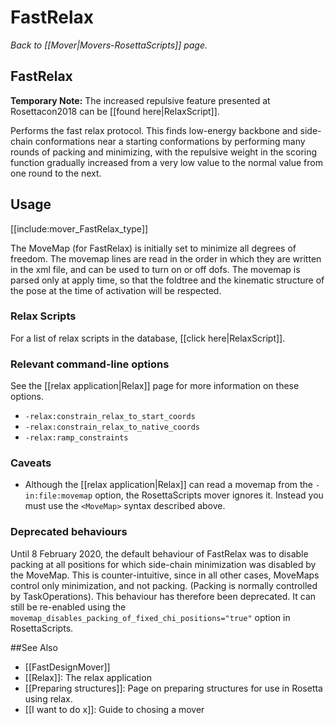 # FastRelax
*Back to [[Mover|Movers-RosettaScripts]] page.*
## FastRelax

**Temporary Note:** The increased repulsive feature presented at Rosettacon2018 can be [[found here|RelaxScript]].

Performs the fast relax protocol.  This finds low-energy backbone and side-chain conformations near a starting conformations by performing many rounds of packing and minimizing, with the repulsive weight in the scoring function gradually increased from a very low value to the normal value from one round to the next.

## Usage

[[include:mover_FastRelax_type]]

The MoveMap (for FastRelax) is initially set to minimize all degrees of freedom. The movemap lines are read in the order in which they are written in the xml file, and can be used to turn on or off dofs. The movemap is parsed only at apply time, so that the foldtree and the kinematic structure of the pose at the time of activation will be respected.

### Relax Scripts

For a list of relax scripts in the database, [[click here|RelaxScript]].

### Relevant command-line options

See the [[relax application|Relax]] page for more information on these options.

- `-relax:constrain_relax_to_start_coords`
- `-relax:constrain_relax_to_native_coords`
- `-relax:ramp_constraints`

### Caveats

- Although the [[relax application|Relax]] can read a movemap from the `-in:file:movemap` option, the RosettaScripts mover ignores it.  Instead you must use the `<MoveMap>` syntax described above.

### Deprecated behaviours

Until 8 February 2020, the default behaviour of FastRelax was to disable packing at all positions for which side-chain minimization was disabled by the MoveMap.  This is counter-intuitive, since in all other cases, MoveMaps control only minimization, and not packing.  (Packing is normally controlled by TaskOperations).   This behaviour has therefore been deprecated.  It can still be re-enabled using the `movemap_disables_packing_of_fixed_chi_positions="true"` option in RosettaScripts.

##See Also
* [[FastDesignMover]]
* [[Relax]]: The relax application
* [[Preparing structures]]: Page on preparing structures for use in Rosetta using relax.
* [[I want to do x]]: Guide to chosing a mover